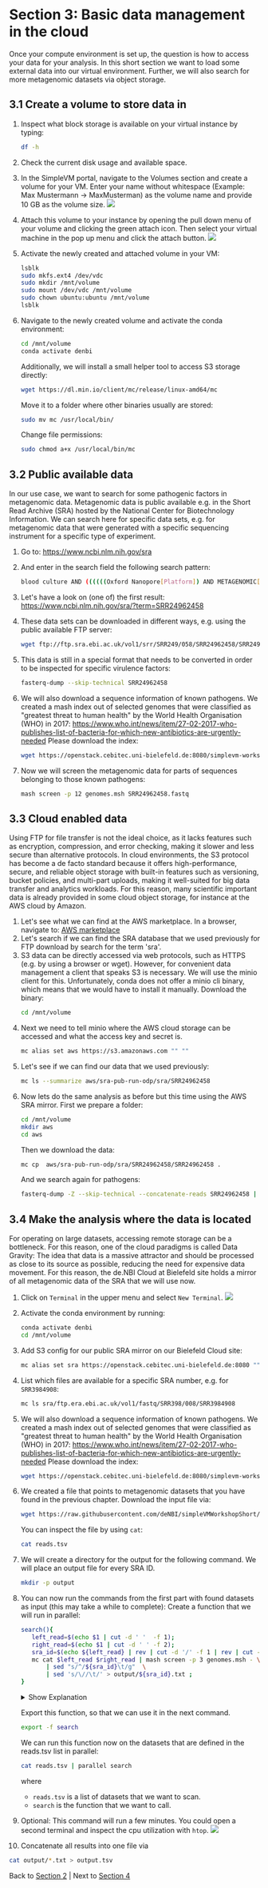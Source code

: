 # Section 3: Basic data management in the cloud

Once your compute environment is set up, the question is how to access your data
for your analysis. In this short section we want to load some external data into
our virtual environment. Further, we will also search for more metagenomic
datasets via object storage.

## 3.1 Create a volume to store data in

1. Inspect what block storage is available on your virtual instance by typing:
   ``` bash
   df -h 
   ```
2. Check the current disk usage and available space.
3. In the SimpleVM portal, navigate to the Volumes section and create a volume for your VM.
   Enter your name without whitespace (Example: Max Mustermann -> MaxMusterman) as the volume name 
   and provide 10 GB as the volume size.
   ![](figures/createVolume.png)

4. Attach this volume to your instance by opening the pull down menu of your volume and
   clicking the green attach icon. Then select your virtual machine in the pop up menu and
   click the attach button.
   ![](figures/attachVolume.png)

5. Activate the newly created and attached volume in your VM:
   ``` bash
   lsblk
   sudo mkfs.ext4 /dev/vdc
   sudo mkdir /mnt/volume   
   sudo mount /dev/vdc /mnt/volume
   sudo chown ubuntu:ubuntu /mnt/volume
   lsblk   
   ```
6. Navigate to the newly created volume and activate the conda environment:
   ``` bash
   cd /mnt/volume
   conda activate denbi
   ```
   Additionally, we will install a small helper tool to access S3 storage directly:
   ``` bash
   wget https://dl.min.io/client/mc/release/linux-amd64/mc
   ```
   Move it to a folder where other binaries usually are stored:
   ``` bash
   sudo mv mc /usr/local/bin/
   ```
   Change file permissions:
   ``` bash
   sudo chmod a+x /usr/local/bin/mc
   ```
   
## 3.2 Public available data

In our use case, we want to search for some pathogenic factors in metagenomic data.
Metagenomic data is public available e.g. in the Short Read Archive (SRA) hosted by the
National Center for Biotechnology Information. We can search here for specific data sets, e.g.
for metagenomic data that were generated with a specific sequencing instrument for a specific 
type of experiment.

1. Go to:
   https://www.ncbi.nlm.nih.gov/sra
2. And enter in the search field the following search pattern:
   ``` bash
   blood culture AND ((((((Oxford Nanopore[Platform]) AND METAGENOMIC[Source]) AND WGS[Strategy]) AND SINGLE[Layout]) AND RANDOM[Selection]))
   ```
3. Let's have a look on (one of) the first result:
   https://www.ncbi.nlm.nih.gov/sra/?term=SRR24962458

4. These data sets can be downloaded in different ways, e.g. using the public available
   FTP server:
   ``` bash
   wget ftp://ftp.sra.ebi.ac.uk/vol1/srr/SRR249/058/SRR24962458/SRR24962458
   ```
5. This data is still in a special format that needs to be converted in order to be inspected
   for specific virulence factors:
   ``` bash
   fasterq-dump --skip-technical SRR24962458
   ```
6. We will also download a sequence information of known pathogens. We created a mash index out of selected genomes
   that were classified as  "greatest threat to human health" by the World Health Organisation (WHO) in 2017:
   https://www.who.int/news/item/27-02-2017-who-publishes-list-of-bacteria-for-which-new-antibiotics-are-urgently-needed 
   Please download the index:
   ``` bash
   wget https://openstack.cebitec.uni-bielefeld.de:8080/simplevm-workshop/genomes.msh
   ```
7. Now we will screen the metagenomic data for parts of sequences belonging to those known pathogens:
   ``` bash
   mash screen -p 12 genomes.msh SRR24962458.fastq
   ```   
## 3.3 Cloud enabled data
Using FTP for file transfer is not the ideal choice, as it lacks features such as encryption, compression,
and error checking, making it slower and less secure than alternative protocols. In cloud environments,
the S3 protocol has become a de facto standard because it offers high-performance, secure, and reliable object
storage with built-in features such as versioning, bucket policies, and multi-part uploads, making it well-suited
for big data transfer and analytics workloads. For this reason, many scientific important data is already provided in 
some cloud object storage, for instance at the AWS cloud by Amazon.

1. Let's see what we can find at the AWS marketplace. In a browser, navigate to:
   [AWS marketplace](https://aws.amazon.com/marketplace/search/results?trk=8384929b-0eb1-4af3-8996-07aa409646bc&sc_channel=el&FULFILLMENT_OPTION_TYPE=DATA_EXCHANGE&CONTRACT_TYPE=OPEN_DATA_LICENSES&filters=FULFILLMENT_OPTION_TYPE%2CCONTRACT_TYPE)
2. Let's search if we can find the SRA database that we used previously for FTP download by search for the term 'sra'.
3. S3 data can be directly accessed via web protocols, such as HTTPS (e.g. by using a browser or wget). However,
   for convenient data management a client that speaks S3 is necessary. We will use the minio client for this.
   Unfortunately, conda does not offer a minio cli binary, which means that we would have to install it manually.
   Download the binary:
   ``` bash
   cd /mnt/volume   
   ```
4. Next we need to tell minio where the AWS cloud storage can be accessed and what
   the access key and secret is.
   ``` bash
   mc alias set aws https://s3.amazonaws.com "" ""
   ```
5. Let's see if we can find our data that we used previously:
   ``` bash
   mc ls --summarize aws/sra-pub-run-odp/sra/SRR24962458
   ```
6. Now lets do the same analysis as before but this time using the AWS SRA mirror. First
   we prepare a folder:
   ``` bash
   cd /mnt/volume
   mkdir aws
   cd aws
   ```
   Then we download the data:
   ``` bash
   mc cp  aws/sra-pub-run-odp/sra/SRR24962458/SRR24962458 .
   ```
   And we search again for pathogens:
   ``` bash
   fasterq-dump -Z --skip-technical --concatenate-reads SRR24962458 | mash screen -p 12 ../genomes.msh -
   ```

## 3.4 Make the analysis where the data is located

For operating on large datasets, accessing remote storage can be a bottleneck. For this reason, one of the cloud 
paradigms is called Data Gravity: The idea that data is a massive attractor and should be processed as close to
its source as possible, reducing the need for expensive data movement. For this reason, the de.NBI Cloud at Bielefeld
site holds a mirror of all metagenomic data of the SRA that we will use now.
   
1. Click on `Terminal` in the upper menu and select `New Terminal`.
   ![](figures/open_terminal.png)

2. Activate the conda environment by running:
   ``` bash
   conda activate denbi
   cd /mnt/volume   
   ```
3. Add S3 config for our public SRA mirror on our Bielefeld Cloud site:
   ``` bash
   mc alias set sra https://openstack.cebitec.uni-bielefeld.de:8080 "" ""
   ```

4. List which files are available for a specific SRA number, e.g. for `SRR3984908`:
   ``` bash
   mc ls sra/ftp.era.ebi.ac.uk/vol1/fastq/SRR398/008/SRR3984908
   ```
   
5. We will also download a sequence information of known pathogens. We created a mash index out of selected genomes
   that were classified as  "greatest threat to human health" by the World Health Organisation (WHO) in 2017:
   https://www.who.int/news/item/27-02-2017-who-publishes-list-of-bacteria-for-which-new-antibiotics-are-urgently-needed 
   Please download the index:
   ``` bash
   wget https://openstack.cebitec.uni-bielefeld.de:8080/simplevm-workshop/genomes.msh
   ```
   
6. We created a file that points to metagenomic datasets that you have found in the previous chapter.
   Download the input file via:
   ``` bash
   wget https://raw.githubusercontent.com/deNBI/simpleVMWorkshopShort/EscienceDays2025/reads.tsv
   ```
   You can inspect the file by using `cat`:
   ``` bash
   cat reads.tsv
   ```
7. We will create a directory for the output for the following command. We will place an output
   file for every SRA ID.
   ``` bash
   mkdir -p output
   ```

8. You can now run the commands from the first part with found datasets as input (this may take a while to complete):
   Create a function that we will run in parallel:
   ``` bash
   search(){ 
      left_read=$(echo $1 | cut -d ' '  -f 1);  
      right_read=$(echo $1 | cut -d ' ' -f 2); 
      sra_id=$(echo ${left_read} | rev | cut -d '/' -f 1 | rev | cut -d '_' -f 1 | cut -d '.' -f 1);
      mc cat $left_read $right_read | mash screen -p 3 genomes.msh - \
          | sed "s/^/${sra_id}\t/g"  \
          | sed 's/\//\t/' > output/${sra_id}.txt ;
   }
   ```
   <details><summary>Show Explanation</summary>
   In order to understand what this function does let's take the following datasets as an example:
   <code>
   sra/ftp.era.ebi.ac.uk/vol1/fastq/SRR643/001/SRR6439511/SRR6439511_1.fastq.gz    sra/ftp.era.ebi.ac.uk/vol1/fastq/SRR643/001/SRR6439511/SRR6439511_2.fastq.gz
   </code>
   where
      
    * `left_read` is left file (`sra/ftp.era.ebi.ac.uk/vol1/fastq/SRR643/001/SRR6439511/SRR6439511_1.fastq.gz`)
    * `right_read` is the right file (`sra/ftp.era.ebi.ac.uk/vol1/fastq/SRR643/001/SRR6439511/SRR6439511_2.fastq.gz`)
    * `sra_id` is the prefix of the file name (`SRR6439511`)
    * `mc cat` streams the files into `mash screen` which is using the sketched genomes `genomes.msh`
       to filter the datasets.
    * Both `sed`s are just post-processing the output and place every match in the `output` folder.

   </details>
   
   Export this function, so that we can use it in the next command.
   ``` bash
   export -f search
   ```
   We can run this function now on the datasets that are defined in the reads.tsv list in parallel:
   ``` bash
   cat reads.tsv | parallel search
   ```
   where
     * `reads.tsv` is a list of datasets that we want to scan.
     * `search` is the function that we want to call.

9. Optional: This command will run a few minutes. You could open a second terminal
   and inspect the cpu utilization with `htop`.
   ![](figures/htop.png)

10. Concatenate all results into one file via 
   ``` bash
   cat output/*.txt > output.tsv
   ```

Back to [Section 2](Part2.md) | Next to [Section 4](Part4.md)

